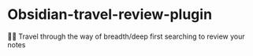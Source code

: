 # Obsidian-travel-review-plugin

🚴‍♂️ Travel through the way of breadth/deep first searching to review your notes
